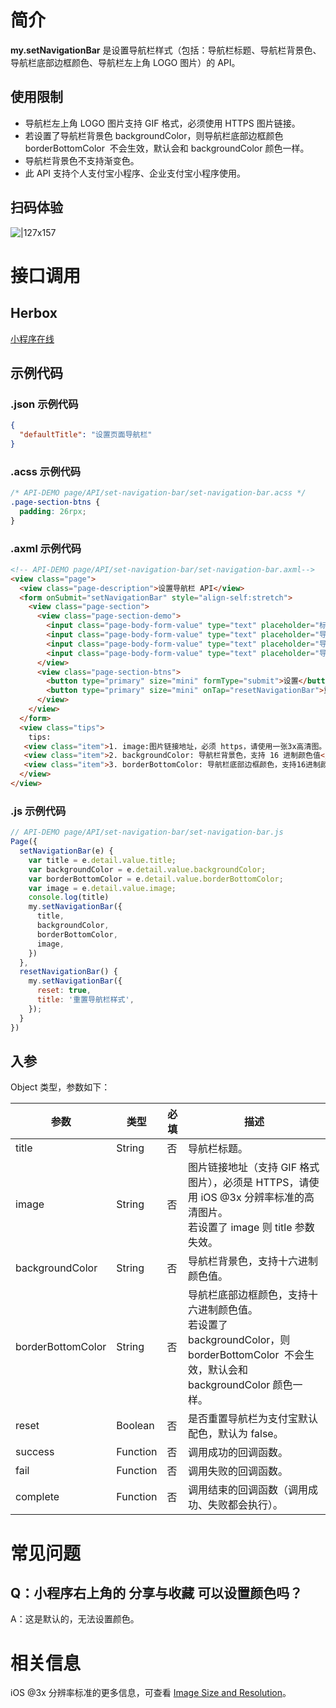 # 简介

**my.setNavigationBar**  是设置导航栏样式（包括：导航栏标题、导航栏背景色、导航栏底部边框颜色、导航栏左上角 LOGO 图片）的 API。

## 使用限制

- 导航栏左上角 LOGO 图片支持 GIF 格式，必须使用 HTTPS 图片链接。
- 若设置了导航栏背景色 backgroundColor，则导航栏底部边框颜色 borderBottomColor  不会生效，默认会和 backgroundColor 颜色一样。
- 导航栏背景色不支持渐变色。
- 此 API 支持个人支付宝小程序、企业支付宝小程序使用。

## 扫码体验

![|127x157](https://gw.alipayobjects.com/zos/skylark-tools/public/files/8fe00977a77cdb4a0bc53594a2db1075.png#align=left&display=inline&height=157&margin=%5Bobject%20Object%5D&originHeight=157&originWidth=127&status=done&style=none&width=127)

# 接口调用

## Herbox
[小程序在线](https://herbox-embed.alipay.com/s/doc-set-navigation-bar?theme=light&previewZoom=75&chInfo=openhome-doc) 

## 示例代码

### .json 示例代码

```json
{
  "defaultTitle": "设置页面导航栏"
}
```

### .acss 示例代码
```css
/* API-DEMO page/API/set-navigation-bar/set-navigation-bar.acss */
.page-section-btns {
  padding: 26rpx;
}
```

### .axml 示例代码

```html
<!-- API-DEMO page/API/set-navigation-bar/set-navigation-bar.axml-->
<view class="page">
  <view class="page-description">设置导航栏 API</view>
  <form onSubmit="setNavigationBar" style="align-self:stretch">
    <view class="page-section">
      <view class="page-section-demo">
        <input class="page-body-form-value" type="text" placeholder="标题" name="title"></input>
        <input class="page-body-form-value" type="text" placeholder="导航栏背景色" name="backgroundColor"></input>
        <input class="page-body-form-value" type="text" placeholder="导航栏底部边框颜色" name="borderBottomColor"></input>
        <input class="page-body-form-value" type="text" placeholder="导航栏图片地址" name="image"></input>
      </view>
      <view class="page-section-btns">
        <button type="primary" size="mini" formType="submit">设置</button>
        <button type="primary" size="mini" onTap="resetNavigationBar">重置</button>
      </view>
    </view>
  </form>
  <view class="tips">
    tips:
   <view class="item">1. image:图片链接地址，必须 https，请使用一张3x高清图。若设置了 image，则 title 参数失效</view>
   <view class="item">2. backgroundColor: 导航栏背景色，支持 16 进制颜色值</view>
   <view class="item">3. borderBottomColor: 导航栏底部边框颜色，支持16进制颜色值。若设置了 backgroundColor，borderBottomColor 会不生效，默认会和 backgroundColor 颜色一样。</view>
  </view>
</view>
```

### .js 示例代码

```javascript
// API-DEMO page/API/set-navigation-bar/set-navigation-bar.js
Page({
  setNavigationBar(e) {
    var title = e.detail.value.title;
    var backgroundColor = e.detail.value.backgroundColor;
    var borderBottomColor = e.detail.value.borderBottomColor;
    var image = e.detail.value.image;
    console.log(title)
    my.setNavigationBar({
      title,
      backgroundColor,
      borderBottomColor,
      image,
    })
  },
  resetNavigationBar() {
    my.setNavigationBar({
      reset: true,
      title: '重置导航栏样式',
    });
  }
})
```

## 入参

Object 类型，参数如下：

| **参数** | **类型** | **必填** | **描述** |
| --- | --- | --- | --- |
| title | String | 否 | 导航栏标题。 |
| image | String | 否 | 图片链接地址（支持 GIF 格式图片），必须是 HTTPS，请使用 iOS @3x 分辨率标准的高清图片。<br />若设置了 image 则 title 参数失效。 |
| backgroundColor | String | 否 | 导航栏背景色，支持十六进制颜色值。 |
| borderBottomColor | String | 否 | 导航栏底部边框颜色，支持十六进制颜色值。<br />若设置了 backgroundColor，则 borderBottomColor  不会生效，默认会和 backgroundColor 颜色一样。 |
| reset | Boolean | 否 | 是否重置导航栏为支付宝默认配色，默认为 false。 |
| success | Function | 否 | 调用成功的回调函数。 |
| fail | Function | 否 | 调用失败的回调函数。 |
| complete | Function | 否 | 调用结束的回调函数（调用成功、失败都会执行）。 |

# 常见问题

## Q：小程序右上角的 分享与收藏 可以设置颜色吗？
A：这是默认的，无法设置颜色。

# 相关信息
iOS @3x 分辨率标准的更多信息，可查看 [Image Size and Resolution](https://developer.apple.com/design/human-interface-guidelines/ios/icons-and-images/image-size-and-resolution/)。
